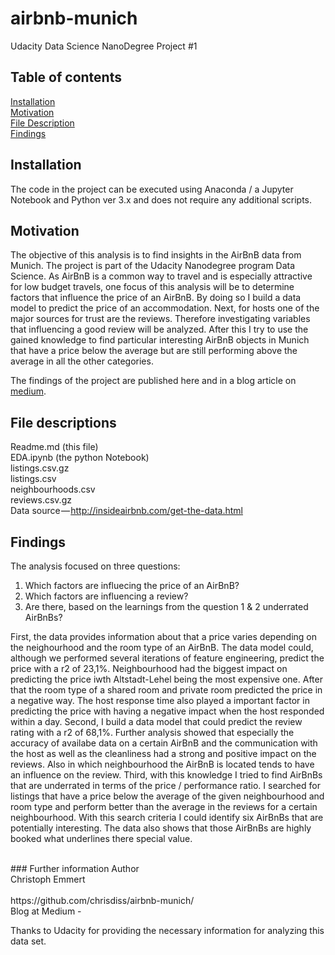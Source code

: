 # airbnb-munich

Udacity Data Science NanoDegree Project #1

## Table of contents
[Installation](#installation) <br>
[Motivation](#motivation) <br>
[File Description](#file) <br>
[Findings](#findings) <br>


## Installation
<a name="installation"/>
The code in the project can be executed using Anaconda / a Jupyter Notebook and Python ver 3.x and does not require any additional scripts.

## Motivation
<a name="motivation"/>

The objective of this analysis is to find insights in the AirBnB data from Munich. The project is part of the Udacity Nanodegree program Data Science. As AirBnB is a common way to travel and is especially attractive for low budget travels, one focus of this analysis will be to determine factors that influence the price of an AirBnB. By doing so I build a data model to predict the price of an accommodation. Next, for hosts one of the major sources for trust are the reviews. Therefore investigating variables that influencing a good review will be analyzed. After this I try to use the gained knowledge to find particular interesting AirBnB objects in Munich that have a price below the average but are still performing above the average in all the other categories.

The findings of the project are published here and in a blog article on <a href='https://christoph-emmert.medium.com/this-is-what-you-should-know-when-visiting-munich-and-staying-in-an-airbnb-be21a8fe85be'>medium</a>.

## File descriptions
<a name="file"/>

Readme.md (this file) <br>
EDA.ipynb (the python Notebook) <br>
listings.csv.gz  <br>
listings.csv  <br>
neighbourhoods.csv <br>
reviews.csv.gz <br>
Data source — http://insideairbnb.com/get-the-data.html <br>

## Findings
<a name="findings"/>

The analysis focused on three questions:<br>

1. Which factors are influecing the price of an AirBnB? <br>
2. Which factors are influencing a review? <br>
3. Are there, based on the learnings from the question 1 & 2 underrated AirBnBs? <br>

First, the data provides information about that a price varies depending on the neighourhood and the room type of an AirBnB. The data model could, although we performed several iterations of feature engineering, predict the price with a r2 of 23,1%. Neighbourhood had the biggest impact on predicting the price iwth Altstadt-Lehel being the most expensive one. After that the room type of a shared room and private room predicted the price in a negative way. The host response time also played a important factor in predicting the price with having a negative impact when the host responded within a day.
Second, I build a data model that could predict the review rating with a r2 of 68,1%. Further analysis showed that especially the accuracy of availabe data on a certain AirBnB and the communication with the host as well as the cleanliness had a strong and positive impact on the reviews. Also in which neighbourhood the AirBnB is located tends to have an influence on the review.
Third, with this knowledge I tried to find AirBnBs that are underrated in terms of the price / performance ratio. I searched for listings that have a price below the average of the given neighbourhood and room type and perform better than the average in the reviews for a certain neighbourhood. With this search criteria I could identify six AirBnBs that are potentially interesting. The data also shows that those AirBnBs are highly booked what underlines there special value.

<br>
### Further information
Author<br>
Christoph Emmert<br>

<br>
https://github.com/chrisdiss/airbnb-munich/<br>
Blog at Medium - 
<br>

Thanks to Udacity for providing the necessary information for analyzing this data set.
